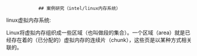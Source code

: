 				## 案例研究（intel/linux内存系统）





linux虚拟内存系统:

​	Linux将虚拟内存组织成一些区域（也叫做段的集合）。一个区域（area）就是已经存在着的（已分配的）虚拟内存的连续片（chunk），这些页是以某种方式相关联的。 

​	